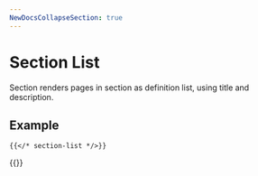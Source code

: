 ```yaml
---
NewDocsCollapseSection: true
---
```


# Section List

Section renders pages in section as definition list, using title and description.

## Example

```tpl
{{</* section-list */>}}
```

{{<section-list>}}
